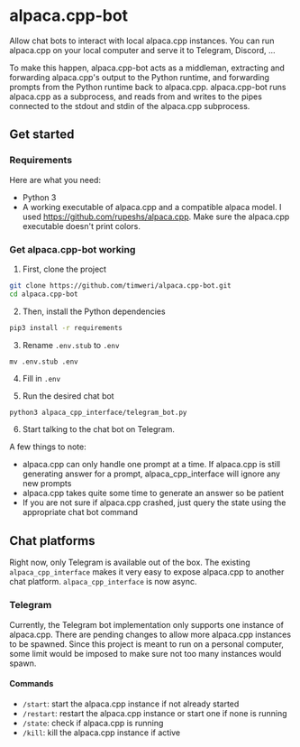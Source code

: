 # alpaca.cpp-bot
Allow chat bots to interact with local alpaca.cpp instances. You can run alpaca.cpp on your local computer and serve it to Telegram, Discord, ...

To make this happen, alpaca.cpp-bot acts as a middleman, extracting and forwarding alpaca.cpp's output to the Python runtime, and forwarding prompts
from the Python runtime back to alpaca.cpp. alpaca.cpp-bot runs alpaca.cpp as a subprocess, and reads from and writes to the pipes connected to the
stdout and stdin of the alpaca.cpp subprocess.

## Get started

### Requirements

Here are what you need:
- Python 3
- A working executable of alpaca.cpp and a compatible alpaca model. I used https://github.com/rupeshs/alpaca.cpp. Make sure the alpaca.cpp executable doesn't print colors.

### Get alpaca.cpp-bot working

1. First, clone the project

```sh
git clone https://github.com/timweri/alpaca.cpp-bot.git
cd alpaca.cpp-bot
```

2. Then, install the Python dependencies

```sh
pip3 install -r requirements
```

3. Rename `.env.stub` to `.env`

```
mv .env.stub .env
```

4. Fill in `.env`

5. Run the desired chat bot

```sh
python3 alpaca_cpp_interface/telegram_bot.py
```

6. Start talking to the chat bot on Telegram.

A few things to note:
- alpaca.cpp can only handle one prompt at a time. If alpaca.cpp is still generating answer for a prompt, alpaca_cpp_interface will ignore any new prompts
- alpaca.cpp takes quite some time to generate an answer so be patient
- If you are not sure if alpaca.cpp crashed, just query the state using the appropriate chat bot command

## Chat platforms

Right now, only Telegram is available out of the box.
The existing `alpaca_cpp_interface` makes it very easy to expose alpaca.cpp to another chat platform.
`alpaca_cpp_interface` is now async.


### Telegram

Currently, the Telegram bot implementation only supports one instance of alpaca.cpp.
There are pending changes to allow more alpaca.cpp instances to be spawned.
Since this project is meant to run on a personal computer, some limit would be imposed to make sure not too many instances would spawn.

#### Commands
- `/start`: start the alpaca.cpp instance if not already started
- `/restart`: restart the alpaca.cpp instance or start one if none is running
- `/state`: check if alpaca.cpp is running
- `/kill`: kill the alpaca.cpp instance if active
